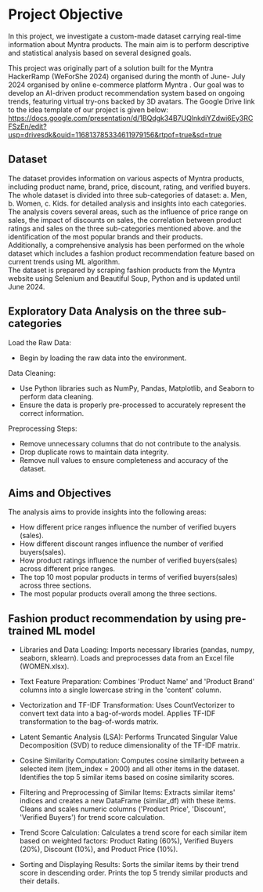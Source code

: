 
# Project Objective

In this project, we investigate a custom-made dataset carrying real-time information about Myntra products. The main aim is to perform descriptive and statistical analysis based on several designed goals.

This project was originally part of a solution built for the Myntra HackerRamp (WeForShe 2024) organised during the month of June- July 2024 organised by online e-commerce platform Myntra . Our goal was to develop an AI-driven product recommendation system based on ongoing trends, featuring virtual try-ons backed by 3D avatars. The Google Drive link to the idea template of our project is given below: https://docs.google.com/presentation/d/1BQdgk34B7UQlnkdiYZdwi6Ey3RCFSzEn/edit?usp=drivesdk&ouid=116813785334611979156&rtpof=true&sd=true 



## Dataset

 The dataset provides information on various aspects of Myntra products, including product name, brand, price, discount, rating, and verified buyers.                                                                                          The whole dataset is divided into three sub-categories of dataset:  a. Men, b. Women, c. Kids. for detailed analysis and insights into each categories.  
The analysis covers several areas, such as the influence of price range on sales, the impact of discounts on sales, the correlation between product ratings and sales on the three sub-categories mentioned above. and the identification of the most popular brands and their products.  
Additionally, a comprehensive analysis has been performed on the whole dataset which includes a fashion product recommendation feature based on current trends using ML algorithm.                                                                                
The dataset is prepared by scraping fashion products from the Myntra website using Selenium and Beautiful Soup, Python and is updated until June 2024.



## Exploratory Data Analysis on the three sub-categories

Load the Raw Data:
-  Begin by loading the raw data into the environment.

Data Cleaning:
-  Use Python libraries such as NumPy, Pandas, Matplotlib, and Seaborn to perform data cleaning.
- Ensure the data is properly pre-processed to accurately represent the correct information.

Preprocessing Steps:
- Remove unnecessary columns that do not contribute to the analysis.
- Drop duplicate rows to maintain data integrity.
- Remove null values to ensure completeness and accuracy of the dataset.



## Aims and Objectives

The analysis aims to provide insights into the following areas:
- How different price ranges influence the number of verified buyers (sales).
- How different discount ranges influence the number of verified buyers(sales).
- How product ratings influence the number of verified buyers(sales) across different price ranges.
- The top 10 most popular products in terms of verified buyers(sales) across three sections.
- The most popular products overall among the three sections.

## Fashion product recommendation by using pre-trained ML model

- Libraries and Data Loading:
Imports necessary libraries (pandas, numpy, seaborn, sklearn).
Loads and preprocesses data from an Excel file (WOMEN.xlsx).                          
- Text Feature Preparation:
Combines 'Product Name' and 'Product Brand' columns into a single lowercase string in the 'content' column.  
- Vectorization and TF-IDF Transformation:
Uses CountVectorizer to convert text data into a bag-of-words model.
Applies TF-IDF transformation to the bag-of-words matrix.                                                                    
- Latent Semantic Analysis (LSA):
Performs Truncated Singular Value Decomposition (SVD) to reduce dimensionality of the TF-IDF matrix.

- Cosine Similarity Computation:
Computes cosine similarity between a selected item (item_index = 2000) and all other items in the dataset.
Identifies the top 5 similar items based on cosine similarity scores.
-  Filtering and Preprocessing of Similar Items:
Extracts similar items' indices and creates a new DataFrame (similar_df) with these items.
Cleans and scales numeric columns ('Product Price', 'Discount', 'Verified Buyers') for trend score calculation.
-  Trend Score Calculation:
Calculates a trend score for each similar item based on weighted factors: Product Rating (60%), Verified Buyers (20%), Discount (10%), and Product Price (10%).
- Sorting and Displaying Results:
Sorts the similar items by their trend score in descending order.
Prints the top 5 trendy similar products and their details.
